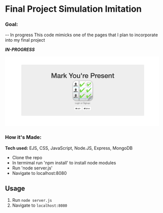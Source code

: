 # Final Project Simulation Imitation


### Goal: 

-- In progress
This code mimicks one of the pages that I plan to incorporate into my final project



***IN-PROGRESS***

![alt-text](https://github.com/NyingesiePoufong/finalprojectpractice/blob/master/final%20practice%20demo.png)

### How it's Made:

**Tech used:** EJS, CSS, JavaScript, Node.JS, Express, MongoDB

- Clone the repo
- In termimal run 'npm install' to install node modules
- Run 'node server.js'
- Navigate to localhost:8080


## Usage

1. Run `node server.js`
2. Navigate to `localhost:8080`

